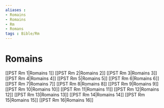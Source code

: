 ```yaml
---
aliases : 
- Romains
- Romains
- Rm
- Romans
tags : Bible/Rm
---
```


# Romains

[[PST Rm 1|Romains 1]]
[[PST Rm 2|Romains 2]]
[[PST Rm 3|Romains 3]]
[[PST Rm 4|Romains 4]]
[[PST Rm 5|Romains 5]]
[[PST Rm 6|Romains 6]]
[[PST Rm 7|Romains 7]]
[[PST Rm 8|Romains 8]]
[[PST Rm 9|Romains 9]]
[[PST Rm 10|Romains 10]]
[[PST Rm 11|Romains 11]]
[[PST Rm 12|Romains 12]]
[[PST Rm 13|Romains 13]]
[[PST Rm 14|Romains 14]]
[[PST Rm 15|Romains 15]]
[[PST Rm 16|Romains 16]]
